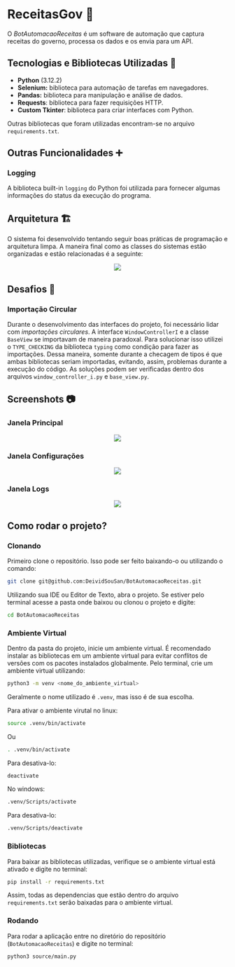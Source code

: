 # ReceitasGov 🧾

O *BotAutomacaoReceitas* é um software de automação que captura receitas do governo, processa os dados e os envia para um API.

## Tecnologias e Bibliotecas Utilizadas 📝
- **Python** (3.12.2)
- **Selenium:** biblioteca para automação de tarefas em navegadores.
- **Pandas:** biblioteca para manipulação e análise de dados.
- **Requests**: biblioteca para fazer requisições HTTP.
- **Custom Tkinter**: biblioteca para criar interfaces com Python.

Outras bibliotecas que foram utilizadas encontram-se no arquivo `requirements.txt`.

## Outras Funcionalidades ➕
### Logging
A biblioteca built-in `logging` do Python foi utilizada para fornecer algumas informações do status da execução do programa.

## Arquitetura 🏗
O sistema foi desenvolvido tentando seguir boas práticas de programação e arquitetura limpa. A maneira final como as classes do sistemas estão organizadas e estão relacionadas é a seguinte:

<div align="center">
  <img src="https://github.com/user-attachments/assets/4a15ab22-e56f-4b3f-ac28-f52adb104687"/>
</div>

## Desafios 🥊
### Importação Circular
Durante o desenvolvimento das interfaces do projeto, foi necessário lidar com *importações circulares*. A interface `WindowControllerI` e a classe `BaseView` se importavam de maneira paradoxal. Para solucionar isso utilizei o `TYPE_CHECKING` da biblioteca `typing` como condição para fazer as importações. Dessa maneira, somente durante a checagem de tipos é que ambas bibliotecas seriam importadas, evitando, assim, problemas durante a execução do código. As soluções podem ser verificadas dentro dos arquivos `window_controller_i.py` e `base_view.py`.

## Screenshots 📷
### Janela Principal
<div align="center">
  <img src="https://github.com/user-attachments/assets/cc873038-afeb-4a02-a151-e918750b4242"/>
</div>

### Janela Configurações
<div align="center">
  <img src="https://github.com/user-attachments/assets/f1aaacaa-0282-4d06-b616-c4d23bf944c9"/>
</div>

### Janela Logs
<div align="center">
  <img src="https://github.com/user-attachments/assets/807617f5-4219-4fdd-9c27-c4b7225a3a72"/>
</div>

## Como rodar o projeto?

### Clonando

Primeiro clone o repositório. Isso pode ser feito baixando-o ou utilizando o comando:

```bash
git clone git@github.com:DeividSouSan/BotAutomacaoReceitas.git
```

Utilizando sua IDE ou Editor de Texto, abra o projeto. Se estiver pelo terminal acesse a pasta onde baixou ou clonou o projeto e digite:

```bash
cd BotAutomacaoReceitas
```

### Ambiente Virtual

Dentro da pasta do projeto, inicie um ambiente virtual. É recomendado instalar as bibliotecas em um ambiente virtual para evitar conflitos de versões com os pacotes instalados globalmente. Pelo terminal, crie um ambiente virtual utilizando:

```bash
python3 -m venv <nome_do_ambiente_virtual>
```

Geralmente o nome utilizado é `.venv`, mas isso é de sua escolha.

Para ativar o ambiente virutal no linux:

```bash
source .venv/bin/activate
```

Ou

```bash
. .venv/bin/activate
```

Para desativa-lo:

```bash
deactivate
```

No windows:
```bash
.venv/Scripts/activate
```

Para desativa-lo:

```bash
.venv/Scripts/deactivate
```

### Bibliotecas
Para baixar as bibliotecas utilizadas, verifique se o ambiente virtual está ativado e digite no terminal:

```bash
pip install -r requirements.txt
```

Assim, todas as dependencias que estão dentro do arquivo `requirements.txt` serão baixadas para o ambiente virtual.

### Rodando
Para rodar a aplicação entre no diretório do repositório (`BotAutomacaoReceitas`) e digite no terminal:

```bash
python3 source/main.py
```
